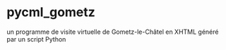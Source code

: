 pycml_gometz
============

un programme de visite virtuelle de Gometz-le-Châtel en XHTML généré par un script Python
